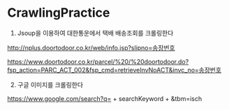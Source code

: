 # CrawlingPractice
1. Jsoup을 이용하여 대한통운에서 택배 배송조회를 크롤링한다

http://nplus.doortodoor.co.kr/web/info.jsp?slipno=송장번호

https://www.doortodoor.co.kr/parcel/%20/%20doortodoor.do?fsp_action=PARC_ACT_002&fsp_cmd=retrieveInvNoACT&invc_no=송장번호

2. 구글 이미지를 크롤링한다

https://www.google.com/search?q= + searchKeyword + &tbm=isch